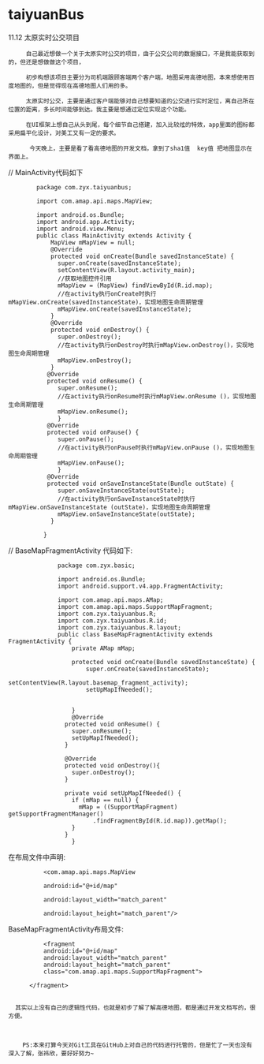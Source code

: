 # taiyuanBus
11.12 太原实时公交项目

         自己最近想做一个关于太原实时公交的项目，由于公交公司的数据接口，不是我能获取到的，但还是想做做这个项目，
         
         初步构想该项目主要分为司机端跟顾客端两个客户端，地图采用高德地图，本来想使用百度地图的，但是觉得现在高德地图人们用的多。
         
         太原实时公交，主要是通过客户端能够对自己想要知道的公交进行实时定位，离自己所在位置的距离，多长时间能够到达。我主要是想通过定位实现这个功能。
         
         在UI框架上想自己从头到尾，每个细节自己搭建，加入比较炫的特效，app里面的图标都采用扁平化设计，对美工又有一定的要求。
 
          今天晚上，主要是看了看高德地图的开发文档，拿到了sha1值  key值 把地图显示在界面上。
          
 // MainActivity代码如下
         
            package com.zyx.taiyuanbus;

            import com.amap.api.maps.MapView;

            import android.os.Bundle;
            import android.app.Activity;
            import android.view.Menu;
            public class MainActivity extends Activity {
                MapView mMapView = null;
                @Override
                protected void onCreate(Bundle savedInstanceState) {
                  super.onCreate(savedInstanceState);
                  setContentView(R.layout.activity_main);
                  //获取地图控件引用
                  mMapView = (MapView) findViewById(R.id.map);
                  //在activity执行onCreate时执行mMapView.onCreate(savedInstanceState)，实现地图生命周期管理
                  mMapView.onCreate(savedInstanceState);
                }
                @Override
                protected void onDestroy() {
                  super.onDestroy();
                  //在activity执行onDestroy时执行mMapView.onDestroy()，实现地图生命周期管理
                  mMapView.onDestroy();
                }
               @Override
               protected void onResume() {
                  super.onResume();
                  //在activity执行onResume时执行mMapView.onResume ()，实现地图生命周期管理
                  mMapView.onResume();
                  }
               @Override
               protected void onPause() {
                  super.onPause();
                  //在activity执行onPause时执行mMapView.onPause ()，实现地图生命周期管理
                  mMapView.onPause();
                  }
               @Override
               protected void onSaveInstanceState(Bundle outState) {
                  super.onSaveInstanceState(outState);
                  //在activity执行onSaveInstanceState时执行mMapView.onSaveInstanceState (outState)，实现地图生命周期管理
                  mMapView.onSaveInstanceState(outState);
                }

              }
// BaseMapFragmentActivity  代码如下:   

                  package com.zyx.basic;

                  import android.os.Bundle;
                  import android.support.v4.app.FragmentActivity;

                  import com.amap.api.maps.AMap;
                  import com.amap.api.maps.SupportMapFragment;
                  import com.zyx.taiyuanbus.R;
                  import com.zyx.taiyuanbus.R.id;
                  import com.zyx.taiyuanbus.R.layout;
                  public class BaseMapFragmentActivity extends FragmentActivity {
                      private AMap mMap;

                      protected void onCreate(Bundle savedInstanceState) {
                          super.onCreate(savedInstanceState);
                          setContentView(R.layout.basemap_fragment_activity);
                          setUpMapIfNeeded();


                      }
                      @Override
                    protected void onResume() {
                      super.onResume();
                      setUpMapIfNeeded();
                    }

                    @Override
                    protected void onDestroy(){
                      super.onDestroy();
                    }

                    private void setUpMapIfNeeded() {
                      if (mMap == null) {
                        mMap = ((SupportMapFragment) getSupportFragmentManager()
                            .findFragmentById(R.id.map)).getMap();
                      }
                    }
                      }

    
在布局文件中声明:

              <com.amap.api.maps.MapView

              android:id="@+id/map"

              android:layout_width="match_parent"

              android:layout_height="match_parent"/>

BaseMapFragmentActivity布局文件:

              <fragment 
              android:id="@+id/map" 
              android:layout_width="match_parent" 
              android:layout_height="match_parent" 
              class="com.amap.api.maps.SupportMapFragment">

          </fragment>


      其实以上没有自己的逻辑性代码，也就是初步了解了解高德地图，都是通过开发文档写的，很方便。



        PS:本来打算今天对Git工具在GitHub上对自己的代码进行托管的，但是忙了一天也没有深入了解，张祎欣，要好好努力~



























